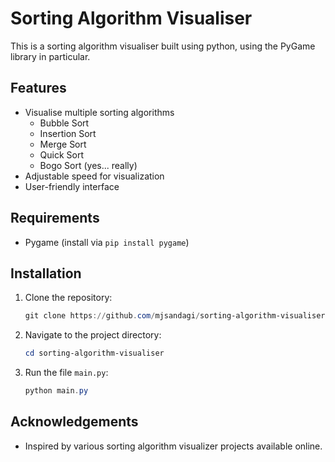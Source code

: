 # Sorting Algorithm Visualiser

This is a sorting algorithm visualiser built using python, using the PyGame library in particular.

## Features

-   Visualise multiple sorting algorithms
    -   Bubble Sort
    -   Insertion Sort
    -   Merge Sort
    -   Quick Sort
    -   Bogo Sort (yes... really)
-   Adjustable speed for visualization
-   User-friendly interface

## Requirements

-   Pygame (install via `pip install pygame`)

## Installation

1. Clone the repository:
    ```powershell
    git clone https://github.com/mjsandagi/sorting-algorithm-visualiser.git
    ```
2. Navigate to the project directory:
    ```powershell
    cd sorting-algorithm-visualiser
    ```
3. Run the file `main.py`:
    ```powershell
    python main.py
    ```

## Acknowledgements

-   Inspired by various sorting algorithm visualizer projects available online.
